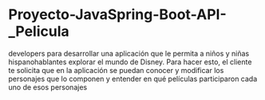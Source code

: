 # Proyecto-JavaSpring-Boot-API-_Pelicula
developers para desarrollar una aplicación que le permita a niños y niñas hispanohablantes explorar el mundo de Disney. Para hacer esto, el cliente te solicita que en la aplicación se puedan conocer y modificar los personajes que lo componen y entender en qué películas participaron cada uno de esos personajes
